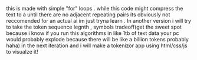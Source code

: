 this is made with simple "for" loops .  while this code might compress the text to a until there are no adjacent repeating pairs  its obviously not reccomended for an actual ai im just tryna learn . In another version i will  try to take the token sequence legnth , symbols tradeoff(get the sweet spot because i know if you run this algorithms in like 1tb of text data your pc would probably explode because there will be like a billion tokens probably haha) in the next iteration and i will make a tokenizor app using html/css/js to visualze it!
